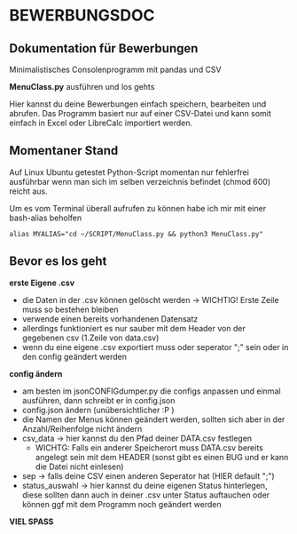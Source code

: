 # BEWERBUNGSDOC

## Dokumentation für Bewerbungen


Minimalistisches Consolenprogramm mit pandas und CSV

**MenuClass.py** ausführen und los gehts

Hier kannst du deine Bewerbungen einfach speichern, bearbeiten und abrufen. 
Das Programm basiert nur auf einer CSV-Datei und kann somit einfach in Excel oder LibreCalc importiert werden.

## Momentaner Stand

Auf Linux Ubuntu getestet
Python-Script momentan nur fehlerfrei ausführbar wenn man sich im selben verzeichnis befindet (chmod 600) reicht aus. 

Um es vom Terminal überall aufrufen zu können habe ich mir mit einer bash-alias beholfen

`alias MYALIAS="cd ~/SCRIPT/MenuClass.py && python3 MenuClass.py"`


## Bevor es los geht

**erste Eigene .csv**
- die Daten in der .csv können gelöscht werden -> WICHTIG! Erste Zeile muss so bestehen bleiben
- verwende einen bereits vorhandenen Datensatz
- allerdings funktioniert es nur sauber mit dem Header von der gegebenen csv (1.Zeile von data.csv)
- wenn du eine eigene .csv exportiert muss oder seperator ";" sein oder in den config geändert werden

**config ändern**

- am besten im jsonCONFIGdumper.py die configs anpassen und einmal ausführen, dann schreibt er in config.json
- config.json ändern (unübersichtlicher :P )
- die Namen der Menus können geändert werden, sollten sich aber in der Anzahl/Reihenfolge nicht ändern
- csv_data -> hier kannst du den Pfad deiner DATA.csv festlegen 
	- WICHTG: Falls ein anderer Speicherort muss DATA.csv bereits angelegt sein mit dem HEADER (sonst gibt es einen BUG und er kann die Datei nicht einlesen)
- sep -> falls deine CSV einen anderen Seperator hat (HIER default ";")
- status_auswahl -> hier kannst du deine eigenen Status hinterlegen, diese sollten dann auch in deiner .csv unter Status auftauchen oder können ggf mit dem Programm noch geändert werden

**VIEL SPASS**

